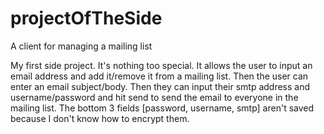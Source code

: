 # projectOfTheSide
A client for managing a mailing list

My first side project. It's nothing too special. It allows the user to input an email address and add it/remove it from a mailing list. Then the user can enter an email 
subject/body. Then they can input their smtp address and username/password and hit send to send the email to everyone in the mailing list. The bottom 3 fields [password,
username, smtp] aren't saved because I don't know how to encrypt them. 
